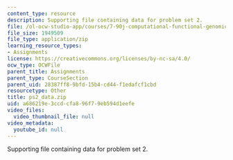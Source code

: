 ```yaml
---
content_type: resource
description: Supporting file containing data for problem set 2.
file: /ol-ocw-studio-app/courses/7-90j-computational-functional-genomics-spring-2005/a686219e3ccdcfa896f79eb594d1eefe_ps2_data.zip
file_size: 1949509
file_type: application/zip
learning_resource_types:
- Assignments
license: https://creativecommons.org/licenses/by-nc-sa/4.0/
ocw_type: OCWFile
parent_title: Assignments
parent_type: CourseSection
parent_uid: 28387ff8-9bfd-15b4-cd44-f1edafcf1cbd
resourcetype: Other
title: ps2_data.zip
uid: a686219e-3ccd-cfa8-96f7-9eb594d1eefe
video_files:
  video_thumbnail_file: null
video_metadata:
  youtube_id: null
---
```

Supporting file containing data for problem set 2.